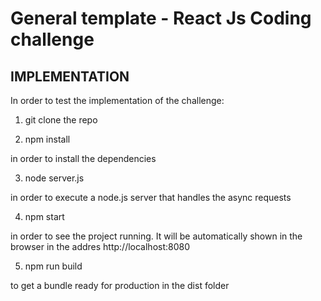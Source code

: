 # General template - React Js Coding challenge

## IMPLEMENTATION

In order to test the implementation of the challenge:

1) git clone the repo

2) npm install

in order to install the dependencies

3) node server.js

in order to execute a node.js server that handles the async requests

4) npm start

in order to see the project running. It will be automatically shown in the browser in the addres http://localhost:8080

5) npm run build

to get a bundle ready for production in the dist folder